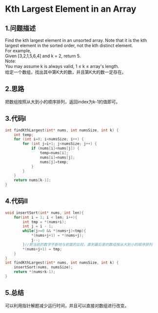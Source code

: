 Kth Largest Element in an Array
====

1.问题描述
-----

Find the kth largest element in an unsorted array. Note that it is the kth largest element in the sorted order, not the kth distinct element.<br> 
For example,<br>
Given [3,2,1,5,6,4] and k = 2, return 5.<br> 
Note: <br>
You may assume k is always valid, 1 ≤ k ≤ array's length.<br>
给定一个数组，找出其中第K大的数，并且第K大的数一定存在。<br>

2.思路
----

把数组按照从大到小的顺序排列，返回index为k-1的值即可。<br>

3.代码I
----

```c
int findKthLargest(int* nums, int numsSize, int k) {
    int temp;
    for (int i=0; i<numsSize; i++) {
        for (int j=i+1; j<numsSize; j++) {
            if (nums[i]<nums[j]) {
                temp=nums[i];
                nums[i]=nums[j];
                nums[j]=temp;
            }
        }
    }
    return nums[k-1];
}
```

4.代码II
---

```c
void insertSort(int* nums, int len){
    for(int i = 1; i < len; i++){
        int tmp = *(nums+i);
        int j = i - 1;
        while(j>=0 && *(nums+j)<tmp){
            *(nums+j+1) = *(nums+j);
            j--;
        }//把当前的数字不断地与前面的比较，直到最后是的数组按从大到小的顺序排列
        *(nums+j+1) = tmp;
    }
}
int findKthLargest(int* nums, int numsSize, int k) {
    insertSort(nums, numsSize);
    return *(nums+k-1);
}
```

5.总结
---

可以利用指针解题减少运行时间，并且可以直接对数组进行改变。
